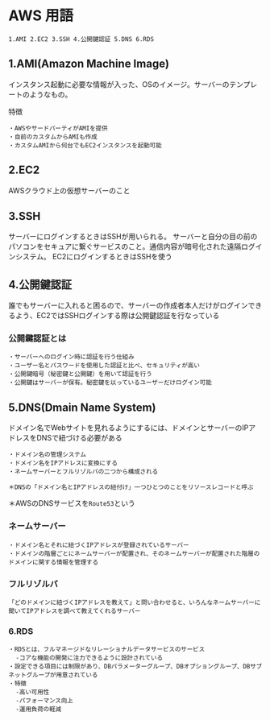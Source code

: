 # AWS 用語
```
1.AMI 2.EC2 3.SSH 4.公開鍵認証 5.DNS 6.RDS
```

## 1.AMI(Amazon Machine Image)
インスタンス起動に必要な情報が入った、OSのイメージ。サーバーのテンプレートのようなもの。

特徴
```
・AWSやサードパーティがAMIを提供
・自前のカスタムからAMIも作成
・カスタムAMIから何台でもEC2インスタンスを起動可能
```

## 2.EC2
AWSクラウド上の仮想サーバーのこと

## 3.SSH
サーバーにログインするときはSSHが用いられる。
サーバーと自分の目の前のパソコンをセキュアに繋ぐサービスのこと。通信内容が暗号化された遠隔ログインシステム。
EC2にログインするときはSSHを使う

## 4.公開鍵認証
誰でもサーバーに入れると困るので、サーバーの作成者本人だけがログインできるよう、EC2ではSSHログインする際は公開鍵認証を行なっている

### 公開鍵認証とは
```
・サーバーへのログイン時に認証を行う仕組み
・ユーザー名とパスワードを使用した認証と比べ、セキュリティが高い
・公開鍵暗号（秘密鍵と公開鍵）を用いて認証を行う
・公開鍵はサーバーが保有。秘密鍵を以っているユーザーだけログイン可能
```

## 5.DNS(Dmain Name System)
ドメイン名でWebサイトを見れるようにするには、ドメインとサーバーのIPアドレスをDNSで紐づける必要がある
```
・ドメイン名の管理システム
・ドメイン名をIPアドレスに変換にする
・ネームサーバーとフルリゾルバの二つから構成される

＊DNSの「ドメイン名とIPアドレスの紐付け」一つひとつのことをリソースレコードと呼ぶ
```

＊AWSのDNSサービスを`Route53`という

### ネームサーバー
```
・ドメイン名とそれに紐づくIPアドレスが登録されているサーバー
・ドメインの階層ごとにネームサーバーが配置され、そのネームサーバーが配置された階層のドメインに関する情報を管理する
```

### フルリゾルバ
```
「どのドメインに紐づくIPアドレスを教えて」と問い合わせると、いろんなネームサーバーに聞いてIPアドレスを調べて教えてくれるサーバー
```

### 6.RDS
```
・RDSとは、フルマネージドなリレーショナルデータサービスのサービス
  -コアな機能の開発に注力できるように設計されている
・設定できる項目には制限があり、DBパラメーターグループ、DBオプショングループ、DBサブネットグループが用意されている
・特徴
  -高い可用性
  -パフォーマンス向上
  -運用負荷の軽減
```





















